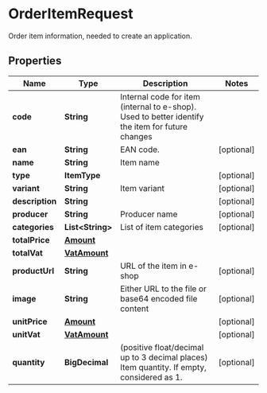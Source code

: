 

# OrderItemRequest

Order item information, needed to create an application.

## Properties

| Name | Type | Description | Notes |
|------------ | ------------- | ------------- | -------------|
|**code** | **String** | Internal code for item (internal to e-shop). Used to better identify the item for future changes |  |
|**ean** | **String** | EAN code. |  [optional] |
|**name** | **String** | Item name |  |
|**type** | **ItemType** |  |  [optional] |
|**variant** | **String** | Item variant |  [optional] |
|**description** | **String** |  |  [optional] |
|**producer** | **String** | Producer name |  [optional] |
|**categories** | **List&lt;String&gt;** | List of item categories |  [optional] |
|**totalPrice** | [**Amount**](Amount.md) |  |  |
|**totalVat** | [**VatAmount**](VatAmount.md) |  |  |
|**productUrl** | **String** | URL of the item in e-shop |  [optional] |
|**image** | **String** | Either URL to the file or base64 encoded file content |  [optional] |
|**unitPrice** | [**Amount**](Amount.md) |  |  [optional] |
|**unitVat** | [**VatAmount**](VatAmount.md) |  |  [optional] |
|**quantity** | **BigDecimal** | (positive float/decimal up to 3 decimal places) Item quantity. If empty, considered as 1. |  [optional] |



